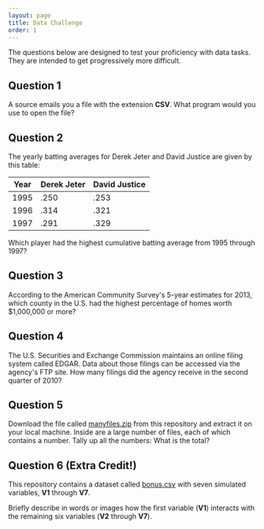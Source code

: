 ```yaml
---
layout: page
title: Data Challenge
order: 1
---
```


The questions below are designed to test your proficiency with data tasks. They are intended to get progressively more difficult.

## Question 1

A source emails you a file with the extension **CSV**. What program would you use to open the file?

## Question 2

The yearly batting averages for Derek Jeter and David Justice are given by this table:

| Year | Derek Jeter | David Justice |
|------|-------------|---------------|
| 1995 | .250        | .253          |
| 1996 | .314        | .321          |
| 1997 | .291        | .329          |

Which player had the highest cumulative batting average from 1995 through 1997?

## Question 3

According to the American Community Survey's 5-year estimates for 2013, which county in the U.S. had the highest percentage of homes worth $1,000,000 or more?

## Question 4

The U.S. Securities and Exchange Commission maintains an online filing system called EDGAR. Data about those filings can be accessed via the agency's FTP site. How many filings did the agency receive in the second quarter of 2010?

## Question 5

Download the file called [manyfiles.zip](/data/manyfiles.zip?raw=true) from this repository and extract it on your local machine. Inside are a large number of files, each of which contains a number. Tally up all the numbers: What is the total?

## Question 6 (Extra Credit!)

This repository contains a dataset called [bonus.csv](/data/bonus.csv?raw=true) with seven simulated variables, **V1** through **V7**.

Briefly describe in words or images how the first variable (**V1**) interacts with the remaining six variables (**V2** through **V7**).
